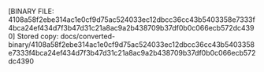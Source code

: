 [BINARY FILE: 4108a58f2ebe314ac1e0cf9d75ac524033ec12dbcc36cc43b5403358e7333f4bca24ef434d7f3b47d31c21a8ac9a2b438709b37df0b0c066ecb572dc4390]
Stored copy: docs/converted-binary/4108a58f2ebe314ac1e0cf9d75ac524033ec12dbcc36cc43b5403358e7333f4bca24ef434d7f3b47d31c21a8ac9a2b438709b37df0b0c066ecb572dc4390
